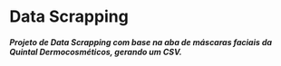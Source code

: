 ﻿# Data Scrapping
##### Projeto de Data Scrapping com base na aba de máscaras faciais da Quintal Dermocosméticos, gerando um CSV. 
